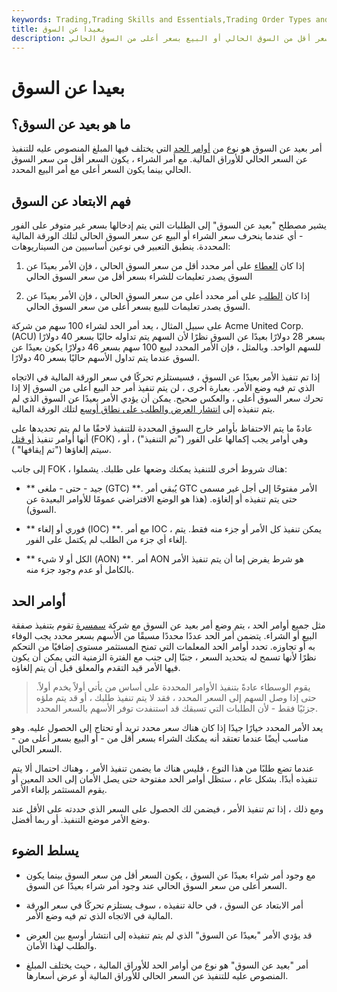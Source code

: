 ```yaml
---
keywords: Trading,Trading Skills and Essentials,Trading Order Types and Processes,Trading Skills,Trading Orders
title: بعيدا عن السوق
description: أمر الابتعاد عن السوق هو أمر محدد للشراء بسعر أقل من السوق الحالي أو البيع بسعر أعلى من السوق الحالي.
---
```


# بعيدا عن السوق
## ما هو بعيد عن السوق؟

أمر بعيد عن السوق هو نوع من [أوامر الحد](/limitorder) التي يختلف فيها المبلغ المنصوص عليه للتنفيذ عن السعر الحالي للأوراق المالية. مع أمر الشراء ، يكون السعر أقل من سعر السوق الحالي بينما يكون السعر أعلى مع أمر البيع المحدد.

## فهم الابتعاد عن السوق

يشير مصطلح "بعيد عن السوق" إلى الطلبات التي يتم إدخالها بسعر غير متوفر على الفور - أي عندما ينحرف سعر الشراء أو البيع عن سعر السوق الحالي لتلك الورقة المالية المحددة. ينطبق التعبير في نوعين أساسيين من السيناريوهات:

1. إذا كان [العطاء](/bid) على أمر محدد أقل من سعر السوق الحالي ، فإن الأمر بعيدًا عن السوق يصدر تعليمات للشراء بسعر أقل من سعر السوق الحالي

1. إذا كان [الطلب](/ask) على أمر محدد أعلى من سعر السوق الحالي ، فإن الأمر بعيدًا عن السوق يصدر تعليمات للبيع بسعر أعلى من سعر السوق الحالي.

على سبيل المثال ، يعد أمر الحد لشراء 100 سهم من شركة Acme United Corp. (ACU) بسعر 28 دولارًا بعيدًا عن السوق نظرًا لأن السهم يتم تداوله حاليًا بسعر 40 دولارًا للسهم الواحد. وبالمثل ، فإن الأمر المحدد لبيع 100 سهم بسعر 46 دولارًا يكون بعيدًا عن السوق عندما يتم تداول الأسهم حاليًا بسعر 40 دولارًا.

إذا تم تنفيذ الأمر بعيدًا عن السوق ، فسيستلزم تحركًا في سعر الورقة المالية في الاتجاه الذي تم فيه وضع الأمر. بعبارة أخرى ، لن يتم تنفيذ أمر حد البيع أعلى من السوق إلا إذا تحرك سعر السوق أعلى ، والعكس صحيح. يمكن أن يؤدي الأمر بعيدًا عن السوق الذي لم يتم تنفيذه إلى [انتشار العرض والطلب على نطاق أوسع](/bid-askspread) لتلك الورقة المالية.

عادةً ما يتم الاحتفاظ بأوامر خارج السوق المحددة للتنفيذ لاحقًا ما لم يتم تحديدها على أنها أوامر تنفيذ [أو قتل](/fok) (FOK) ، وهي أوامر يجب إكمالها على الفور ("تم التنفيذ") ، أو سيتم إلغاؤها ("تم إيقافها" ).

إلى جانب FOK ، هناك شروط أخرى للتنفيذ يمكنك وضعها على طلبك. يشملوا:

- ** جيد - حتى - ملغى (GTC) **. يُبقي أمر GTC الأمر مفتوحًا إلى أجل غير مسمى حتى يتم تنفيذه أو إلغاؤه. (هذا هو الوضع الافتراضي عمومًا للأوامر البعيدة عن السوق).

- ** فوري أو إلغاء (IOC) **. مع أمر IOC ، يمكن تنفيذ كل الأمر أو جزء منه فقط. يتم إلغاء أي جزء من الطلب لم يكتمل على الفور.

- ** الكل أو لا شيء (AON) **. أمر AON هو شرط يفرض إما أن يتم تنفيذ الأمر بالكامل أو عدم وجود جزء منه.

## أوامر الحد

مثل جميع أوامر الحد ، يتم وضع أمر بعيد عن السوق مع شركة [سمسرة](/brokerage-company) تقوم بتنفيذ صفقة البيع أو الشراء. يتضمن أمر الحد عددًا محددًا مسبقًا من الأسهم بسعر محدد يجب الوفاء به أو تجاوزه. تحدد أوامر الحد المعلمات التي تمنح المستثمر مستوى إضافيًا من التحكم نظرًا لأنها تسمح له بتحديد السعر ، جنبًا إلى جنب مع الفترة الزمنية التي يمكن أن يكون فيها الأمر قيد التقدم والمعلق قبل أن يتم إلغاؤه.

>

>

>

>

>

>

> يقوم الوسطاء عادةً بتنفيذ الأوامر المحددة على أساس من يأتي أولاً يخدم أولاً. حتى إذا وصل السهم إلى السعر المحدد ، فقد لا يتم تنفيذ طلبك ، أو قد يتم ملؤه جزئيًا فقط - لأن الطلبات التي تسبقك قد استنفدت توفر الأسهم بالسعر المحدد.

>

يعد الأمر المحدد خيارًا جيدًا إذا كان هناك سعر محدد تريد أو تحتاج إلى الحصول عليه. وهو مناسب أيضًا عندما تعتقد أنه يمكنك الشراء بسعر أقل من - أو البيع بسعر أعلى من - السعر الحالي.

عندما تضع طلبًا من هذا النوع ، فليس هناك ما يضمن تنفيذ الأمر ، وهناك احتمال ألا يتم تنفيذه أبدًا. بشكل عام ، ستظل أوامر الحد مفتوحة حتى يصل الأمان إلى الحد المعين أو يقوم المستثمر بإلغاء الأمر.

ومع ذلك ، إذا تم تنفيذ الأمر ، فيضمن لك الحصول على السعر الذي حددته على الأقل عند وضع الأمر موضع التنفيذ. أو ربما أفضل.

## يسلط الضوء

- مع وجود أمر شراء بعيدًا عن السوق ، يكون السعر أقل من سعر السوق بينما يكون السعر أعلى من سعر السوق الحالي عند وجود أمر شراء بعيدًا عن السوق.

- أمر الابتعاد عن السوق ، في حالة تنفيذه ، سوف يستلزم تحركًا في سعر الورقة المالية في الاتجاه الذي تم فيه وضع الأمر.

- قد يؤدي الأمر "بعيدًا عن السوق" الذي لم يتم تنفيذه إلى انتشار أوسع بين العرض والطلب لهذا الأمان.

- أمر "بعيد عن السوق" هو نوع من أوامر الحد للأوراق المالية ، حيث يختلف المبلغ المنصوص عليه للتنفيذ عن السعر الحالي للأوراق المالية أو عرض أسعارها.

